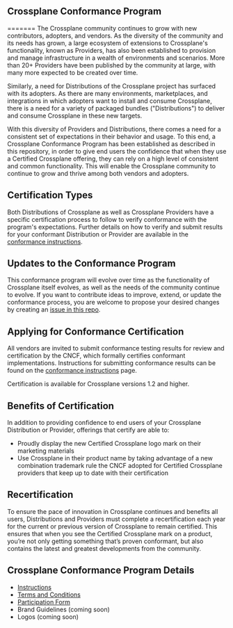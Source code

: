 ## Crossplane Conformance Program
=======
The Crossplane community continues to grow with new contributors, adopters, and vendors.  As the
diversity of the community and its needs has grown, a large ecosystem of extensions to Crossplane's
functionality, known as Providers, has also been established to provision and manage infrastructure
in a wealth of environments and scenarios. More than 20+ Providers have been published by the
community at large, with many more expected to be created over time.

Similarly, a need for Distributions of the Crossplane project has surfaced with its adopters.  As
there are many environments, marketplaces, and integrations in which adopters want to install and
consume Crossplane, there is a need for a variety of packaged bundles ("Distributions") to deliver and consume
Crossplane in these new targets.

With this diversity of Providers and Distributions, there comes a need for a consistent set of
expectations in their behavior and usage. To this end, a Crossplane Conformance Program has been
established as described in this repository, in order to give end users the confidence that when
they use a Certified Crossplane offering, they can rely on a high level of consistent and common
functionality.  This will enable the Crossplane community to continue to grow and thrive among both
vendors and adopters.

## Certification Types

Both Distributions of Crossplane as well as Crossplane Providers have a specific certification
process to follow to verify conformance with the program's expectations.  Further details on how to
verify and submit results for your conformant Distribution or Provider are available in the
[conformance instructions](instructions.md).

## Updates to the Conformance Program

This conformance program will evolve over time as the functionality of Crossplane itself evolves, as
well as the needs of the community continue to evolve. If you want to contribute ideas to improve,
extend, or update the conformance process, you are welcome to propose your desired changes by
creating an [issue in this repo](https://github.com/cncf/crossplane-conformance/issues).

## Applying for Conformance Certification

All vendors are invited to submit conformance testing results for review and certification by the
CNCF, which formally certifies conformant implementations.  Instructions for submitting conformance
results can be found on the [conformance instructions](instructions.md) page.

Certification is available for Crossplane versions 1.2 and higher.

## Benefits of Certification

In addition to providing confidence to end users of your Crossplane Distribution or Provider,
offerings that certify are able to:

* Proudly display the new Certified Crossplane logo mark on their marketing materials
* Use Crossplane in their product name by taking advantage of a new combination trademark rule the
  CNCF adopted for Certified Crossplane providers that keep up to date with their certification

## Recertification

To ensure the pace of innovation in Crossplane continues and benefits all users, Distributions and
Providers must complete a recertification each year for the current or previous version of
Crossplane to remain certified. This ensures that when you see the Certified Crossplane mark on a
product, you’re not only getting something that’s proven conformant, but also contains the latest
and greatest developments from the community.

## Crossplane Conformance Program Details

* [Instructions](instructions.md)
* [Terms and Conditions](terms-conditions/terms-and-conditions.md)
* [Participation Form](participation-form/participation-form.md)
* Brand Guidelines (coming soon)
* Logos (coming soon)
